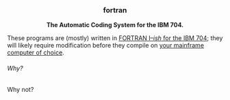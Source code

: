 <h3 align="center">fortran</h3>

<p align="center">
  <b>The Automatic Coding System for the IBM 704.</b>
</p>

These programs are (mostly) written in [FORTRAN I&ndash;*ish* for the IBM 704](https://archive.computerhistory.org/resources/text/Fortran/102649787.05.01.acc.pdf); they will likely require modification before they compile on [your mainframe computer of choice](https://github.com/simh/simh).

###### Why?

Why not?
